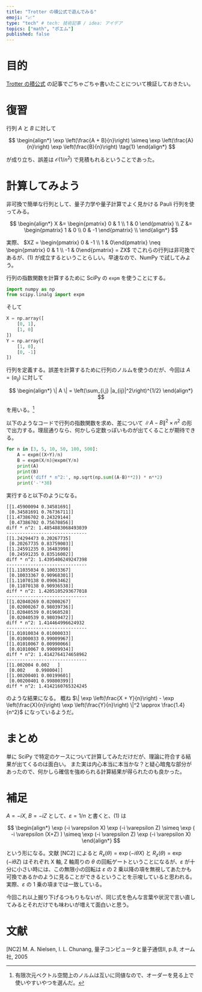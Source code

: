 ```yaml
---
title: "Trotter の積公式で遊んでみる"
emoji: "📈"
type: "tech" # tech: 技術記事 / idea: アイデア
topics: ["math", "ポエム"]
published: false
---
```


# 目的

[Trotter の積公式](/derwind/articles/dwd-trotter-product-formula) の記事でごちゃごちゃ書いたことについて検証しておきたい。

# 復習

行列 $A$ と $B$ に対して

$$
\begin{align*}
\exp \left(\frac{A + B}{n}\right) \simeq \exp \left(\frac{A}{n}\right) \exp \left(\frac{B}{n}\right)
\tag{1}
\end{align*}
$$

が成り立ち、誤差は $\mathcal{O}\left(1/n^2\right)$ で見積もれるということであった。

# 計算してみよう

非可換で簡単な行列として、量子力学や量子計算でよく見かける Pauli 行列を使ってみる。

$$
\begin{align*}
X &= \begin{pmatrix}
0 & 1 \\
1 & 0
\end{pmatrix} \\
Z &= \begin{pmatrix}
1 & 0 \\
0 & -1
\end{pmatrix} \\
\end{align*}
$$

実際、 $XZ = \begin{pmatrix} 0 & -1 \\ 1 & 0\end{pmatrix} \neq \begin{pmatrix} 0 & 1 \\ -1 & 0\end{pmatrix} = ZX$ でこれらの行列は非可換であるが、(1) が成立するということらしい。早速なので、NumPy で試してみよう。

行列の指数関数を計算するために SciPy の `expm` を使うことにする。

```python
import numpy as np
from scipy.linalg import expm
```

そして

```python
X = np.array([
    [0, 1],
    [1, 0]
])
Y = np.array([
    [1, 0],
    [0, -1]
])
```

行列を定義する。誤差を計算するために行列のノルムを使うのだが、今回は $A = (a_{ij})$ に対して

$$
\begin{align*}
\| A \| = \left(\sum_{i,j} |a_{ij}|^2\right)^{1/2}
\end{align*}
$$

を用いる。[^1]

[^1]: 有限次元ベクトル空間上のノルムは互いに同値なので、オーダーを見る上で使いやすいやつを選んだ。

以下のようなコードで行列の指数関数を求め、差について $\| A - B\|^2 \times n^2$ の形で出力する。理屈通りなら、何かしら定数っぽいものが出てくることが期待できる。

```python
for n in [3, 5, 10, 50, 100, 500]:
    A = expm((X+Y)/n)
    B = expm(X/n)@expm(Y/n)
    print(A)
    print(B)
    print('diff * n^2:', np.sqrt(np.sum((A-B)**2)) * n**2)
    print('-'*30)
```

実行すると以下のようになる。

```
[[1.45900094 0.34581691]
 [0.34581691 0.76736711]]
[[1.47386702 0.24329144]
 [0.47386702 0.75670856]]
diff * n^2: 1.4854883068493039
------------------------------
[[1.24294473 0.20267735]
 [0.20267735 0.83759003]]
[[1.24591235 0.16483998]
 [0.24591235 0.83516002]]
diff * n^2: 1.4395406249247398
------------------------------
[[1.11035034 0.10033367]
 [0.10033367 0.90968301]]
[[1.11070138 0.09063462]
 [0.11070138 0.90936538]]
diff * n^2: 1.4205105293677018
------------------------------
[[1.02040269 0.02000267]
 [0.02000267 0.98039736]]
[[1.02040539 0.01960528]
 [0.02040539 0.98039472]]
diff * n^2: 1.414464996624932
------------------------------
[[1.01010034 0.01000033]
 [0.01000033 0.99009967]]
[[1.01010067 0.00990066]
 [0.01010067 0.99009934]]
diff * n^2: 1.4142764174658962
------------------------------
[[1.002004 0.002   ]
 [0.002    0.998004]]
[[1.00200401 0.00199601]
 [0.00200401 0.99800399]]
diff * n^2: 1.4142160765324245
```

のような結果になる。
概ね $\| \exp \left(\frac{X + Y}{n}\right) - \exp \left(\frac{X}{n}\right) \exp \left(\frac{Y}{n}\right) \|^2 \approx \frac{1.4}{n^2}$ になっているようだ。

# まとめ

単に SciPy で特定のケースについて計算してみただけだが、理論に符合する結果が出てくるのは面白い。
また実は内心本当に本当かな？と疑心暗鬼な部分があったので、何かしら確信を強められる計算結果が得られたのも良かった。

# 補足

$A = -iX$, $B = -iZ$ として、$\varepsilon = 1/n$ と書くと、(1) は

$$
\begin{align*}
\exp (-i \varepsilon X) \exp (-i \varepsilon Z) \simeq \exp ( -i \varepsilon (X+Z) ) \simeq \exp (-i \varepsilon Z) \exp (-i \varepsilon X)
\end{align*}
$$

という形になる。文献 [NC2] によると $R_x(\theta) = \exp (-i\theta X)$ と $R_z(\theta) = \exp (-i\theta Z)$ はそれぞれ X 軸, Z 軸周りの $\theta$ の回転ゲートということになるが、$\varepsilon$ が十分に小さい時には、この無限小の回転は $\varepsilon$ の 2 乗以降の項を無視してあたかも可換であるかのように見ることができるということを示唆していると思われる。実際、$\varepsilon$ の 1 乗の項までは一致している。

今回これ以上掘り下げるつもりもないが、同じ式を色んな言葉や状況で言い直してみるとそれだけでも味わいが増えて面白いと思う。

# 文献

[NC2] M. A. Nielsen, I. L. Chunang, 量子コンピュータと量子通信II, p.8, オーム社, 2005
